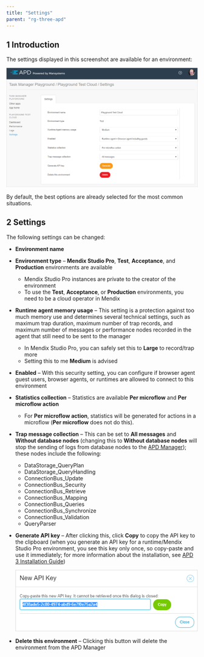 ```yaml
---
title: "Settings"
parent: "rg-three-apd"
---
```


## 1 Introduction

The settings displayed in this screenshot are available for an environment:

![](attachments/rg-three/settings.png)

By default, the best options are already selected for the most common situations.

## 2 Settings 

The following settings can be changed:

* **Environment name**
* **Environment type** – **Mendix Studio Pro**, **Test**, **Acceptance**, and **Production** environments are available
	* Mendix Studio Pro instances are private to the creator of the environment
	* To use the **Test**, **Acceptance**, or **Production** environments, you need to be a cloud operator in Mendix
* **Runtime agent memory usage** – This setting is a protection against too much memory use and determines several technical settings, such as maximum trap duration, maximum number of trap records, and maximum number of messages or performance nodes recorded in the agent that still need to be sent to the manager
	* In Mendix Studio Pro, you can safely set this to **Large** to record/trap more
	* Setting this to me **Medium** is advised
* **Enabled** – With this security setting, you can configure if browser agent guest users, browser agents, or runtimes are allowed to connect to this environment
* **Statistics collection** – Statistics are available **Per microflow** and **Per microflow action**
	
	* For **Per microflow action**, statistics will be generated for actions in a microflow (**Per microflow** does not do this).
* **Trap message collection** – This can be set to **All messages** and **Without database nodes** (changing this to **Without database nodes** will stop the sending of logs from database nodes to the [APD Manager](https://apd.mendix.com/)); these nodes include the following:
	* DataStorage_QueryPlan
	* DataStorage_QueryHandling
	* ConnectionBus_Update
	* ConnectionBus_Security
	* ConnectionBus_Retrieve
	* ConnectionBus_Mapping
	* ConnectionBus_Queries
	* ConnectionBus_Synchronize
	* ConnectionBus_Validation
	* QueryParser
* **Generate API key** – After clicking this, click **Copy** to copy the API key to the clipboard (when you generate an API key for a runtime/Mendix Studio Pro environment, you see this key only once, so copy-paste and use it immediately; for more information about the installation, see [APD 3 Installation Guide](ig-three))

	![](attachments/rg-three/api_key_dialog.png)

* **Delete this environment** – Clicking this button will delete the environment from the APD Manager

